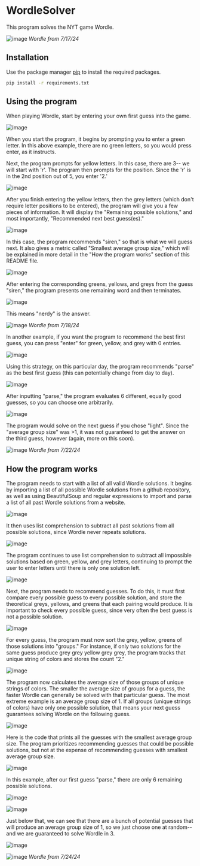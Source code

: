 # WordleSolver

This program solves the NYT game Wordle. 

![image](./WordleSolverPic1)
*Wordle from 7/17/24*

## Installation

Use the package manager [pip](https://pip.pypa.io/en/stable/) to install the required packages.

```bash
pip install -r requirements.txt
```

## Using the program

When playing Wordle, start by entering your own first guess into the game. 

![image](./Wordlepic5.png)

When you start the program, it begins by prompting you to enter a green letter. In this above example, there are no green letters, so you would press enter, as it instructs.

Next, the program prompts for yellow letters. In this case, there are 3-- we will start with 'r'. The program then prompts for the position. Since the 'r' is in the 2nd position out of 5, you enter '2.'


![image](./Wordlepic3.png)

After you finish entering the yellow letters, then the grey letters (which don't require letter positions to be entered), the program will give you a few pieces of information. It will display the "Remaining possible solutions," and most importantly, "Recommended next best guess(es)." 

![image](./Wordlepic4.png)


In this case, the program recommends "siren," so that is what we will guess next. It also gives a metric called "Smallest average group size," which will be explained in more detail in the "How the program works" section of this README file. 

![image](./Wordlepic6.png)

After entering the corresponding greens, yellows, and greys from the guess "siren," the program presents one remaining word and then terminates.

![image](./Wordlepic8.png)

This means "nerdy" is the answer.

![image](./Wordlepic7.png)
*Wordle from 7/18/24*

In another example, if you want the program to recommend the best first guess, you can press "enter" for green, yellow, and grey with 0 entries. 

![image](./wordlepic9.png)

Using this strategy, on this particular day, the program recommends "parse" as the best first guess (this can potentially change from day to day).

![image](./wordlepic10.png)

After inputting "parse," the program evaluates 6 different, equally good guesses, so you can choose one arbitrarily.


![image](./wordlepic13.png)

The program would solve on the next guess if you chose "light". Since the "average group size" was >1, it was not guaranteed to get the answer on the third guess, however (again, more on this soon).

![image](./wordlepic14.png)
*Wordle from 7/22/24*

## How the program works

The program needs to start with a list of all valid Wordle solutions. It begins by importing a list of all possible Wordle solutions from a github repository, as well as using BeautifulSoup and regular expressions to import and parse a list of all past Wordle solutions from a website. 

![image](./wordlepic15.png)

It then uses list comprehension to subtract all past solutions from all possible solutions, since Wordle never repeats solutions. 

![image](./wordlepic16.png)

The program continues to use list comprehension to subtract all impossible solutions based on green, yellow, and grey letters, continuing to prompt the user to enter letters until there is only one solution left. 

![image](./wordlepic18.png)

Next, the program needs to recommend guesses. To do this, it must first compare every possible guess to every possible solution, and store the theoretical greys, yellows, and greens that each pairing would produce. It is important to check every possible guess, since very often the best guess is not a possible solution.

![image](./wordlepic20.png)

For every guess, the program must now sort the grey, yellow, greens of those solutions into "groups." For instance, if only two solutions for the same guess produce grey grey yellow grey grey, the program tracks that unique string of colors and stores the count "2."

![image](./wordlepic21.png)

The program now calculates the average size of those groups of unique strings of colors. The smaller the average size of groups for a guess, the faster Wordle can generally be solved with that particular guess. The most extreme example is an average group size of 1. If all groups (unique strings of colors) have only one possible solution, that means your next guess guarantees solving Wordle on the following guess. 

![image](./wordlepic22.png)

Here is the code that prints all the guesses with the smallest average group size. The program prioritizes recommending guesses that could be possible solutions, but not at the expense of recommending guesses with smallest average group size. 

![image](./wordlepic27.png)

In this example, after our first guess "parse," there are only 6 remaining possible solutions.

![image](./wordlepic23.png)

![image](./wordlepic24.png)

Just below that, we can see that there are a bunch of potential guesses that will produce an average group size of 1, so we just choose one at random-- and we are guaranteed to solve Wordle in 3.

![image](./wordlepic25.png)

![image](./wordlepic26.png)
*Wordle from 7/24/24*














